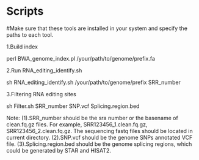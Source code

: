 # Scripts
#Make sure that these tools are installed in your system and specify the paths to each tool.

1.Build index

perl BWA_genome_index.pl /your/path/to/genome/prefix.fa

2.Run RNA_editing_identify.sh

sh RNA_editing_identify.sh /your/path/to/genome/prefix SRR_number 

3.Filtering RNA editing sites

sh Filter.sh SRR_number SNP.vcf Splicing.region.bed

Note:
(1).SRR_number should be the sra number or the basename of clean.fq.gz files. For example, SRR123456_1.clean.fq.gz, SRR123456_2.clean.fq.gz. The sequencing fastq files should be located in current directory.
(2).SNP.vcf should be the genome SNPs annotated VCF file. 
(3).Splicing.region.bed should be the genome splicing regions, which could be generated by STAR and HISAT2.
